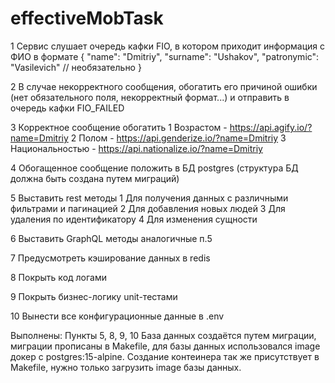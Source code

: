 # effectiveMobTask
1 Сервис слушает очередь кафки FIO, в котором приходит информация с ФИО в
формате
{
"name": "Dmitriy",
"surname": "Ushakov",
"patronymic": "Vasilevich" // необязательно
}

2 В случае некорректного сообщения, обогатить его причиной ошибки (нет
обязательного поля, некорректный формат...) и отправить в очередь кафки
FIO_FAILED

3 Корректное сообщение обогатить
1 Возрастом - https://api.agify.io/?name=Dmitriy
2 Полом - https://api.genderize.io/?name=Dmitriy
3 Национальностью - https://api.nationalize.io/?name=Dmitriy

4 Обогащенное сообщение положить в БД postgres (структура БД должна быть создана
путем миграций)

5 Выставить rest методы
1 Для получения данных с различными фильтрами и пагинацией
2 Для добавления новых людей
3 Для удаления по идентификатору
4 Для изменения сущности

6 Выставить GraphQL методы аналогичные п.5

7 Предусмотреть кэширование данных в redis

8 Покрыть код логами

9 Покрыть бизнес-логику unit-тестами

10 Вынести все конфигурационные данные в .env

Выполнены:
Пункты 5, 8, 9, 10
База данных создаётся путем миграции, миграции прописаны в Makefile, для базы данных использовался image докер с postgres:15-alpine.
Создание контеинера так же присутствует в Makefile, нужно только загрузить image базы данных. 
  

